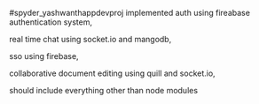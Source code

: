 #spyder_yashwanthappdevproj
implemented 
auth 
using fireabase authentication system, 

real time chat 
using socket.io and mangodb, 

sso using firebase, 

collaborative document editing
using quill and socket.io,

should include everything other than node modules
